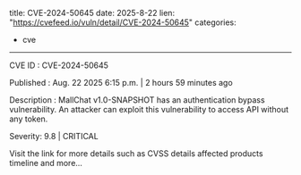  
title: CVE-2024-50645
date: 2025-8-22
lien: "https://cvefeed.io/vuln/detail/CVE-2024-50645"
categories:
  - cve
---

CVE ID : CVE-2024-50645

Published :  Aug. 22
2025
6:15 p.m. | 2 hours
59 minutes ago

Description : MallChat v1.0-SNAPSHOT has an authentication bypass vulnerability. An attacker can exploit this vulnerability to access API without any token.

Severity: 9.8 | CRITICAL

Visit the link for more details
such as CVSS details
affected products
timeline
and more...
